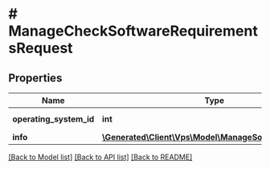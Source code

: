 # # ManageCheckSoftwareRequirementsRequest

## Properties

Name | Type | Description | Notes
------------ | ------------- | ------------- | -------------
**operating_system_id** | **int** | Идентификатор ОС | [optional]
**info** | [**\Generated\Client\Vps\Model\ManageSoftwareInstallInfo**](ManageSoftwareInstallInfo.md) |  | [optional]

[[Back to Model list]](../../README.md#models) [[Back to API list]](../../README.md#endpoints) [[Back to README]](../../README.md)
